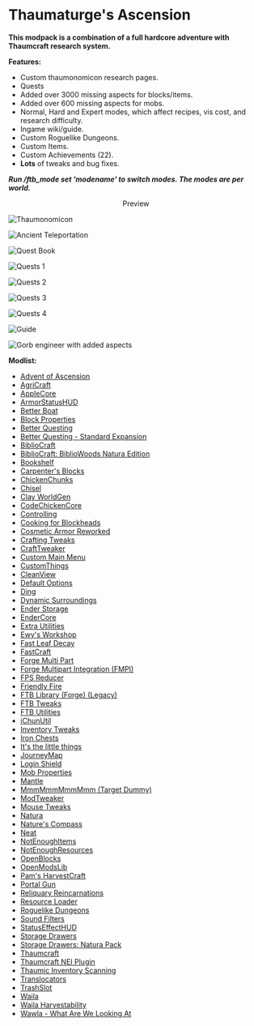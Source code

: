 # Thaumaturge's Ascension

**This modpack is a combination of a full hardcore adventure with Thaumcraft research system.**

**Features:**

* Custom thaumonomicon research pages.
* Quests
* Added over 3000 missing aspects for blocks/items.
* Added over 600 missing aspects for mobs.
* Normal, Hard and Expert modes, which affect recipes, vis cost, and research difficulty.
* Ingame wiki/guide.
* Custom Roguelike Dungeons.
* Custom Items.
* Custom Achievements (22).
* **Lots** of tweaks and bug fixes.

***Run /ftb_mode set 'modename' to switch modes. The modes are per world.***

<p style="text-align:center"> Preview </p>

![Thaumonomicon](https://user-images.githubusercontent.com/42738314/152646868-4b8913b6-b432-49cf-b78a-00d068e09fac.png)

![Ancient Teleportation](https://user-images.githubusercontent.com/42738314/152646920-a13a1738-88a8-4274-ab7a-91f649f4bc61.png)

![Quest Book](https://media.forgecdn.net/attachments/477/48/2022-07-15_11.png)

![Quests 1](https://media.forgecdn.net/attachments/477/49/2022-07-15_11.png)

![Quests 2](https://media.forgecdn.net/attachments/477/50/2022-07-15_11.png)

![Quests 3](https://media.forgecdn.net/attachments/477/51/2022-07-15_11.png)

![Quests 4](https://media.forgecdn.net/attachments/477/52/2022-07-15_11.png)

![Guide](https://user-images.githubusercontent.com/42738314/152646931-741e2350-79e1-4a46-b143-b65046654735.png)

![Gorb engineer with added aspects](https://user-images.githubusercontent.com/42738314/152646936-b1fb1226-594c-4b6e-9d58-afa0e43314c4.png)

**Modlist:**

*   [Advent of Ascension](https://www.curseforge.com/minecraft/mc-mods/advent-of-ascension-nevermine)
*   [AgriCraft](https://www.curseforge.com/minecraft/mc-mods/agricraft)
*   [AppleCore](https://www.curseforge.com/minecraft/mc-mods/applecore)
*   [ArmorStatusHUD](https://www.curseforge.com/minecraft/mc-mods/armorstatushud)
*   [Better Boat](https://www.curseforge.com/minecraft/mc-mods/better-boat)
*   [Block Properties](https://www.curseforge.com/minecraft/mc-mods/block-properties)
*   [Better Questing](https://www.curseforge.com/minecraft/mc-mods/better-questing)
*   [Better Questing - Standard Expansion](https://www.curseforge.com/minecraft/mc-mods/better-questing-standard-expansion)
*   [BiblioCraft](https://www.curseforge.com/minecraft/mc-mods/bibliocraft)
*   [BiblioCraft: BiblioWoods Natura Edition](https://www.curseforge.com/minecraft/mc-mods/bibliocraft-bibliowoods-natura-edition)
*   [Bookshelf](https://www.curseforge.com/minecraft/mc-mods/bookshelf)
*   [Carpenter's Blocks](https://www.curseforge.com/minecraft/mc-mods/carpenters-blocks)
*   [ChickenChunks](https://www.curseforge.com/minecraft/mc-mods/chickenchunks)
*   [Chisel](https://www.curseforge.com/minecraft/mc-mods/chisel)
*   [Clay WorldGen](https://www.curseforge.com/minecraft/mc-mods/clay-worldgen)
*   [CodeChickenCore](https://www.curseforge.com/minecraft/mc-mods/codechickencore)
*   [Controlling](https://www.curseforge.com/minecraft/mc-mods/controlling)
*   [Cooking for Blockheads](https://www.curseforge.com/minecraft/mc-mods/cooking-for-blockheads)
*   [Cosmetic Armor Reworked](https://www.curseforge.com/minecraft/mc-mods/cosmetic-armor-reworked)
*   [Crafting Tweaks](https://www.curseforge.com/minecraft/mc-mods/crafting-tweaks)
*   [CraftTweaker](https://www.curseforge.com/minecraft/mc-mods/crafttweaker)
*   [Custom Main Menu](https://www.curseforge.com/minecraft/mc-mods/custom-main-menu)
*   [CustomThings](https://www.curseforge.com/minecraft/mc-mods/customthings)
*   [CleanView](https://www.curseforge.com/minecraft/mc-mods/cleanview)
*   [Default Options](https://www.curseforge.com/minecraft/mc-mods/default-options)
*   [Ding](https://www.curseforge.com/minecraft/mc-mods/ding)
*   [Dynamic Surroundings](https://www.curseforge.com/minecraft/mc-mods/dynamic-surroundings)
*   [Ender Storage](https://www.curseforge.com/minecraft/mc-mods/ender-storage)
*   [EnderCore](https://www.curseforge.com/minecraft/mc-mods/endercore)
*   [Extra Utilities](https://www.curseforge.com/minecraft/mc-mods/extra-utilities)
*   [Ewy's Workshop](https://www.curseforge.com/minecraft/mc-mods/ewys-workshop)
*   [Fast Leaf Decay](https://www.curseforge.com/minecraft/mc-mods/fast-leaf-decay)
*   [FastCraft](https://www.curseforge.com/minecraft/mc-mods/fastcraft)
*   [Forge Multi Part](https://www.curseforge.com/minecraft/mc-mods/forge-multi-part)
*   [Forge Multipart Integration (FMPI)](https://www.curseforge.com/minecraft/mc-mods/forge-multipart-integration-fmpi)
*   [FPS Reducer](https://www.curseforge.com/minecraft/mc-mods/fps-reducer)
*   [Friendly Fire](https://www.curseforge.com/minecraft/mc-mods/friendly-fire)
*   [FTB Library (Forge) (Legacy)](https://www.curseforge.com/minecraft/mc-mods/ftb-library-legacy-forge)
*   [FTB Tweaks](https://www.curseforge.com/minecraft/mc-mods/ftb-tweaks)
*   [FTB Utilities](https://www.curseforge.com/minecraft/mc-mods/ftb-utilities-forge)
*   [iChunUtil](https://www.curseforge.com/minecraft/mc-mods/ichunutil)
*   [Inventory Tweaks](https://www.curseforge.com/minecraft/mc-mods/inventory-tweaks)
*   [Iron Chests](https://www.curseforge.com/minecraft/mc-mods/iron-chests)
*   [It's the little things](https://www.curseforge.com/minecraft/mc-mods/its-the-little-things)
*   [JourneyMap](https://www.curseforge.com/minecraft/mc-mods/journeymap)
*   [Login Shield](https://www.curseforge.com/minecraft/mc-mods/login-shield)
*   [Mob Properties](https://www.curseforge.com/minecraft/mc-mods/mob-properties)
*   [Mantle](https://www.curseforge.com/minecraft/mc-mods/mantle)
*   [MmmMmmMmmMmm (Target Dummy)](https://www.curseforge.com/minecraft/mc-mods/mmmmmmmmmmmm)
*   [ModTweaker](https://www.curseforge.com/minecraft/mc-mods/modtweaker)
*   [Mouse Tweaks](https://www.curseforge.com/minecraft/mc-mods/mouse-tweaks)
*   [Natura](https://www.curseforge.com/minecraft/mc-mods/natura)
*   [Nature's Compass](https://www.curseforge.com/minecraft/mc-mods/natures-compass)
*   [Neat](https://www.curseforge.com/minecraft/mc-mods/neat)
*   [NotEnoughItems](https://www.curseforge.com/minecraft/mc-mods/notenoughitems)
*   [NotEnoughResources](https://www.curseforge.com/minecraft/mc-mods/notenoughresources)
*   [OpenBlocks](https://www.curseforge.com/minecraft/mc-mods/openblocks)
*   [OpenModsLib](https://www.curseforge.com/minecraft/mc-mods/openmodslib)
*   [Pam's HarvestCraft](https://www.curseforge.com/minecraft/mc-mods/pams-harvestcraft)
*   [Portal Gun](https://www.curseforge.com/minecraft/mc-mods/portal-gun)
*   [Reliquary Reincarnations](https://www.curseforge.com/minecraft/mc-mods/reliquary-v1-3)
*   [Resource Loader](https://www.curseforge.com/minecraft/mc-mods/resource-loader)
*   [Roguelike Dungeons](https://www.curseforge.com/minecraft/mc-mods/roguelike-dungeons)
*   [Sound Filters](https://www.curseforge.com/minecraft/mc-mods/sound-filters)
*   [StatusEffectHUD](https://www.curseforge.com/minecraft/mc-mods/statuseffecthud)
*   [Storage Drawers](https://www.curseforge.com/minecraft/mc-mods/storage-drawers)
*   [Storage Drawers: Natura Pack](https://www.curseforge.com/minecraft/mc-mods/storage-drawers-natura-pack)
*   [Thaumcraft](https://www.curseforge.com/minecraft/mc-mods/thaumcraft)
*   [Thaumcraft NEI Plugin](https://www.curseforge.com/minecraft/mc-mods/thaumcraft-nei-plugin)
*   [Thaumic Inventory Scanning](https://www.curseforge.com/minecraft/mc-mods/thaumcraft-inventory-scanning)
*   [Translocators](https://www.curseforge.com/minecraft/mc-mods/translocators)
*   [TrashSlot](https://www.curseforge.com/minecraft/mc-mods/trashslot)
*   [Waila](https://www.curseforge.com/minecraft/mc-mods/waila)
*   [Waila Harvestability](https://www.curseforge.com/minecraft/mc-mods/waila-harvestability)
*   [Wawla - What Are We Looking At](https://www.curseforge.com/minecraft/mc-mods/wawla)
